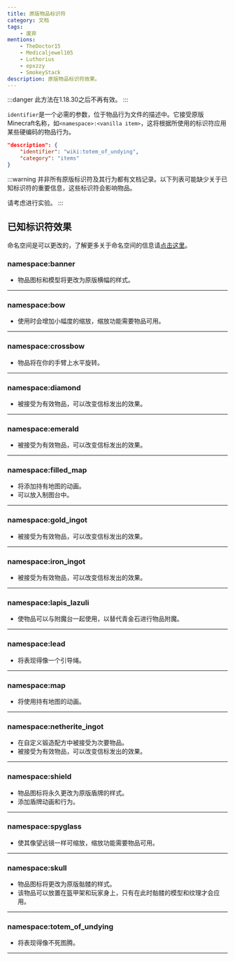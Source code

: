 ```yaml
---
title: 原版物品标识符
category: 文档
tags:
    - 废弃
mentions:
    - TheDoctor15
    - Medicaljewel105
    - Luthorius
    - epxzzy
    - SmokeyStack
description: 原版物品标识符效果。
---
```


:::danger
此方法在1.18.30之后不再有效。
:::

`identifier`是一个必需的参数，位于物品行为文件的描述中。它接受原版Minecraft名称，如`<namespace>:<vanilla item>`，这将根据所使用的标识符应用某些硬编码的物品行为。

```json title="BP/items/custom_item.json#minecraft:item"
"description": {
    "identifier": "wiki:totem_of_undying",
    "category": "items"
}
```

:::warning
并非所有原版标识符及其行为都有文档记录。以下列表可能缺少关于已知标识符的重要信息，这些标识符会影响物品。

请考虑进行实验。
:::

## 已知标识符效果

命名空间是可以更改的，了解更多关于命名空间的信息请[点击这里](../concepts/namespaces.md)。

### namespace:banner

-   物品图标和模型将更改为原版横幅的样式。

---

### namespace:bow

-   使用时会增加小幅度的缩放，缩放功能需要物品可用。

---

### namespace:crossbow

-   物品将在你的手臂上水平旋转。

---

### namespace:diamond

-   被接受为有效物品，可以改变信标发出的效果。

---

### namespace:emerald

-   被接受为有效物品，可以改变信标发出的效果。

---

### namespace:filled_map

-   将添加持有地图的动画。
-   可以放入制图台中。

---

### namespace:gold_ingot

-   被接受为有效物品，可以改变信标发出的效果。

---

### namespace:iron_ingot

-   被接受为有效物品，可以改变信标发出的效果。

---

### namespace:lapis_lazuli

-   使物品可以与附魔台一起使用，以替代青金石进行物品附魔。

---

### namespace:lead

-   将表现得像一个引导绳。

---

### namespace:map

-   将使用持有地图的动画。

---

### namespace:netherite_ingot

-   在自定义锻造配方中被接受为次要物品。
-   被接受为有效物品，可以改变信标发出的效果。

---

### namespace:shield

-   物品图标将永久更改为原版盾牌的样式。
-   添加盾牌动画和行为。

---

### namespace:spyglass

-   使其像望远镜一样可缩放，缩放功能需要物品可用。

---

### namespace:skull

-   物品图标将更改为原版骷髅的样式。
-   该物品可以放置在盔甲架和玩家身上，只有在此时骷髅的模型和纹理才会应用。

---

### namespace:totem_of_undying

-   将表现得像不死图腾。

---